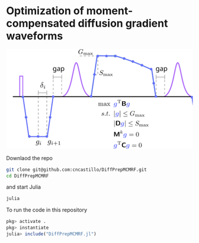 # Optimization of moment-compensated diffusion gradient waveforms

![](DiffPrep_zoom.svg)

Downlaod the repo
```bash
git clone git@github.com:cncastillo/DiffPrepMCMRF.git
cd DiffPrepMCMRF
```

and start Julia
```bash
julia
```

To run the code in this repository
```julia
pkg> activate .
pkg> instantiate
julia> include("DiffPrepMCMRF.jl")
```
